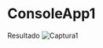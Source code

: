 # ConsoleApp1

Resultado
![Captura1](https://user-images.githubusercontent.com/49075053/88136517-07468980-cbaf-11ea-8023-42436e0066f4.PNG)
